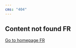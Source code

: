```yaml
---
cms: "404"
---
```


<section id="error404">

# Content not found FR

[Go to homepage FR](/fr)

</section>
